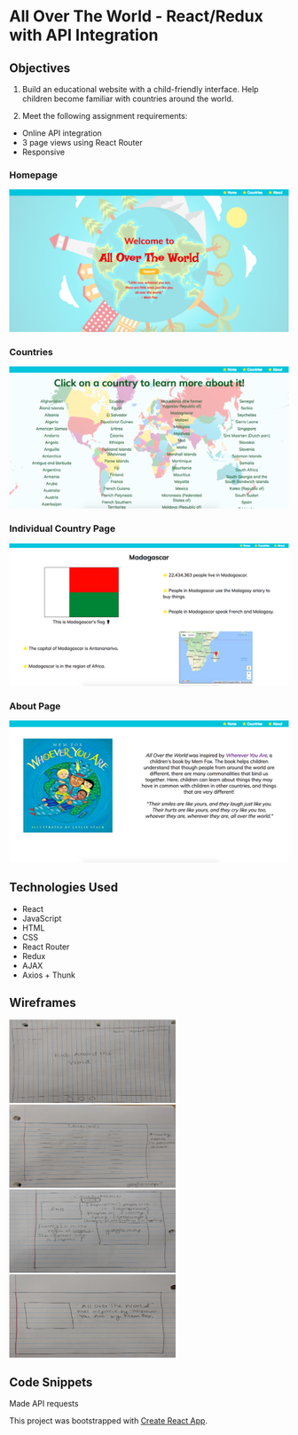 # All Over The World - React/Redux with API Integration

## Objectives

1) Build an educational website with a child-friendly interface. Help children become familiar with countries around the world.

2) Meet the following assignment requirements:
  * Online API integration
  * 3 page views using React Router
  * Responsive

### Homepage
![homepage](public/images/home.png)
### Countries
![list of countries](public/images/countries.png)
### Individual Country Page
![alt text](public/images/country.png)
### About Page
![alt text](public/images/about.png)

## Technologies Used
* React
* JavaScript
* HTML
* CSS
* React Router
* Redux
* AJAX
* Axios + Thunk

## Wireframes
<img src="public/images/homepage-wireframe.jpg" width="300" height="150"> <img src="public/images/countries-wireframe.jpg" width="300" height="150">
<img src="public/images/country-wireframe.jpg" width="300" height="150"> <img src="public/images/about-wireframe.jpg" width="300" height="150">

## Code Snippets

Made API requests 


This project was bootstrapped with [Create React App](https://github.com/facebookincubator/create-react-app).
